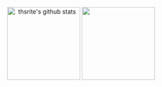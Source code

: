 
  <div align="center">
    <img align="center" height="170vw" src="https://github-readme-stats.vercel.app/api?username=thsrite&show_icons=true&theme=ayu-mirage" alt="thsrite's github stats">
    <img align="center" height="170vw" src="https://github-readme-stats-git-masterrstaa-rickstaa.vercel.app/api/top-langs/?username=thsrite&layout=compact&theme=ayu-mirage"></a>
  </div>

<!--
**thsrite/thsrite** is a ✨ _special_ ✨ repository because its `README.md` (this file) appears on your GitHub profile.

Here are some ideas to get you started:

- 🔭 I’m currently working on ...
- 🌱 I’m currently learning ...
- 👯 I’m looking to collaborate on ...
- 🤔 I’m looking for help with ...
- 💬 Ask me about ...
- 📫 How to reach me: ...
- 😄 Pronouns: ...
- ⚡ Fun fact: ...
-->
